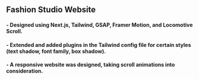 ## Fashion Studio Website

#### - Designed using Next.js, Tailwind, GSAP, Framer Motion, and Locomotive Scroll.

#### - Extended and added plugins in the Tailwind config file for certain styles (text shadow, font family, box shadow).

#### - A responsive website was designed, taking scroll animations into consideration.
